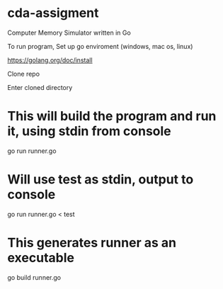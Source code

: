 # cda-assigment
Computer Memory Simulator written in Go

To run program, Set up go enviroment (windows, mac os, linux) 

https://golang.org/doc/install 

Clone repo 

Enter cloned directory

# This will build the program and run it, using stdin from console

go run runner.go

# Will use test as stdin, output to console 

go run runner.go < test 

# This generates runner as an executable
go build runner.go
